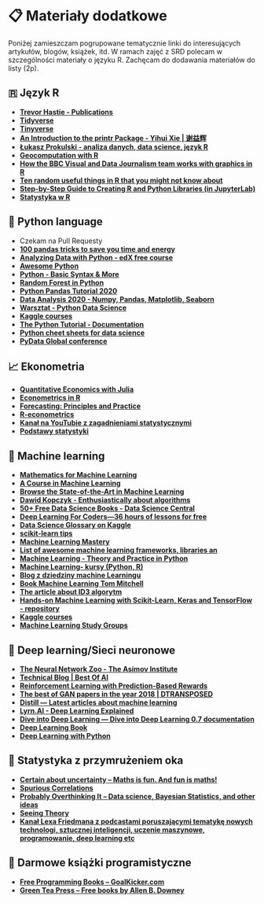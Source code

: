 # 📋 Materiały dodatkowe 
Poniżej zamieszczam pogrupowane tematycznie linki do interesujących artykułów, blogów, książek, itd. W ramach zajęć z SRD polecam w szczególności materiały o języku R.
Zachęcam do dodawania materiałów do listy (2p).

## 🇷 Język R
- **[Trevor Hastie - Publications](https://web.stanford.edu/~hastie/pub.htm)**
- **[Tidyverse](https://www.tidyverse.org/)**
- **[Tinyverse](http://www.tinyverse.org/)**
- **[An Introduction to the printr Package - Yihui Xie \| 谢益辉](https://yihui.name/printr/)**
- **[Łukasz Prokulski - analiza danych, data science, język R](https://blog.prokulski.science/)**
- **[Geocomputation with R](https://geocompr.robinlovelace.net/index.html)**
- **[How the BBC Visual and Data Journalism team works with graphics in R](https://medium.com/bbc-visual-and-data-journalism/how-the-bbc-visual-and-data-journalism-team-works-with-graphics-in-r-ed0b35693535)**
- **[Ten random useful things in R that you might not know about](https://towardsdatascience.com/ten-random-useful-things-in-r-that-you-might-not-know-about-54b2044a3868?fbclid=IwAR1r4kLfRX-OMNt59TfUSvJ-RZF57TB9Ohl1plEe6ruDJkRuyYBdoc6xROY)**
- **[Step-by-Step Guide to Creating R and Python Libraries (in JupyterLab)](https://towardsdatascience.com/step-by-step-guide-to-creating-r-and-python-libraries-e81bbea87911?fbclid=IwAR0Jn1CDrEGzBMqX2YOVL9Ec6muXQGXmwuBRLypU_-GDHCuH3sdbw5HIY5s)**
- **[Statystyka w R](https://statslectures.com/r-stats-videos-tutorials)**

## :snake: Python language
- Czekam na Pull Requesty
- **[100 pandas tricks to save you time and energy](https://www.dataschool.io/python-pandas-tips-and-tricks/)**
- **[Analyzing Data with Python - edX free course](https://www.edx.org/course/analyzing-data-with-python)**
- **[Awesome Python](https://github.com/vinta/awesome-python)**
- **[Python - Basic Syntax & More](https://www.tutorialspoint.com/python/python_basic_syntax.htm?fbclid)**
- **[Random Forest in Python](https://towardsdatascience.com/random-forest-in-python-24d0893d51c0)**
- **[Python Pandas Tutorial 2020](https://www.youtube.com/playlist?list=PL-osiE80TeTsWmV9i9c58mdDCSskIFdDS)**
- **[Data Analysis 2020 - Numpy, Pandas, Matplotlib, Seaborn](https://youtu.be/r-uOLxNrNk8)**
- **[Warsztat - Python Data Science](https://github.com/MichalKorzycki/WarsztatPythonDataScience)**
- **[Kaggle courses](https://www.kaggle.com/learn/overview)**
- **[The Python Tutorial - Documentation](https://docs.python.org/3/tutorial/index.html)**
- **[Python cheet sheets for data science](https://www.datacamp.com/community/data-science-cheatsheets)**
- **[PyData Global conference](https://global.pydata.org)**



## :chart_with_upwards_trend: Ekonometria
- **[Quantitative Economics with Julia](https://julia.quantecon.org/)**
- **[Econometrics in R](https://cran.r-project.org/doc/contrib/Farnsworth-EconometricsInR.pdf)**
- **[Forecasting: Principles and Practice](https://otexts.com/fpp2/)**
- **[R-econometrics](https://www.r-econometrics.com/)**
- **[Kanał na YouTubie z zagadnieniami statystycznymi](https://www.youtube.com/channel/UCtYLUTtgS3k1Fg4y5tAhLbw)**
- **[Podstawy statystyki](https://www.statystyka.az.pl/regresja-logistyczna.php)**

## 🤖 Machine learning
- **[Mathematics for Machine Learning](https://mml-book.github.io/)**
- **[A Course in Machine Learning](http://ciml.info/)**
- **[Browse the State-of-the-Art in Machine Learning](https://paperswithcode.com/sota)**
- **[Dawid Kopczyk - Enthusiastically about algorithms](http://dkopczyk.quantee.co.uk/)**
- **[50+ Free Data Science Books - Data Science Central](https://www.datasciencecentral.com/profiles/blogs/50-free-data-science-books?fbclid=IwAR2C5jVhRxlAPZuri3R0CTtnRG5VHgoaOibP0xbpZSYbJNz2BWN8PSzEHBg)**
- **[Deep Learning For Coders—36 hours of lessons for free](http://course18.fast.ai/ml.html)**
- **[Data Science Glossary on Kaggle](https://www.kaggle.com/shivamb/data-science-glossary-on-kaggle)**
- **[scikit-learn tips](https://github.com/justmarkham/scikit-learn-tips)**
- **[Machine Learning Mastery](https://machinelearningmastery.com/start-here/)**
- **[List of awesome machine learning frameworks, libraries an](https://github.com/josephmisiti/awesome-machine-learning)**
- **[Machine Learning - Theory and Practice in Python](https://python.astrotech.io/machine-learning/index.html)**
- **[Machine Learning- kursy (Python, R)](https://www.dataschool.io/ml-courses/)**
- **[Blog z dziedziny machine Learningu](https://www.nosimpler.me/machine-learning/)**
- **[Book Machine Learning Tom Mitchell](http://profsite.um.ac.ir/~monsefi/machine-learning/pdf/Machine-Learning-Tom-Mitchell.pdf)**
- **[The article about ID3 algorytm](https://medium.com/machine-learning-guy/an-introduction-to-decision-tree-learning-id3-algorithm-54c74eb2ad55)**
- **[Hands-on Machine Learning with Scikit-Learn, Keras and TensorFlow - repository](https://github.com/ageron/handson-ml2)**
- **[Kaggle courses](https://www.kaggle.com/learn/overview)**
- **[Machine Learning Study Groups](https://www.youtube.com/channel/UCMEQFEKrsRFBXnUIreTACxg)**

## 🔮 Deep learning/Sieci neuronowe
- **[The Neural Network Zoo - The Asimov Institute](https://www.asimovinstitute.org/neural-network-zoo/)**
- **[Technical Blog \| Best Of AI](https://www.sicara.ai/blog/best-of-ai)**
- **[Reinforcement Learning with Prediction-Based Rewards](https://blog.openai.com/reinforcement-learning-with-prediction-based-rewards/)**
- **[The best of GAN papers in the year 2018 \| DTRANSPOSED](https://dtransposed.github.io/blog/Best-of-GANs-2018-(Part-1-out-of-2).html?fbclid=IwAR3d8b1A02Wwm-dJF8ME6iEPdEoSW9_vdR1HvzkU8TFctCc-aeA1dDCjxAQ)**
- **[Distill — Latest articles about machine learning](https://distill.pub/)**
- **[Lyrn.AI - Deep Learning Explained](https://www.lyrn.ai/)**
- **[Dive into Deep Learning — Dive into Deep Learning 0.7 documentation](https://en.d2l.ai/)**
- **[Deep Learning Book](http://www.deeplearningbook.org/)**
- **[Deep Learning with Python](https://www.youtube.com/playlist?list=PLQVvvaa0QuDdeMyHEYc0gxFpYwHY2Qfdh)**

## :game_die: Statystyka z przymrużeniem oka
- **[Certain about uncertainty – Maths is fun. And fun is maths!](https://paularowinska.wordpress.com/)**
- **[Spurious Correlations](http://www.tylervigen.com/spurious-correlations)**
- **[Probably Overthinking It – Data science, Bayesian Statistics, and other ideas](https://www.allendowney.com/blog/)**
- **[Seeing Theory](https://seeing-theory.brown.edu/)**
- **[Kanał Lexa Friedmana z podcastami poruszającymi tematykę nowych technologi, sztucznej inteligencji, uczenie maszynowe, programowanie, deep learning etc](https://www.youtube.com/c/lexfridman/featured)**

## :book: Darmowe książki programistyczne
- **[Free Programming Books – GoalKicker.com](https://goalkicker.com/)**
- **[Green Tea Press – Free books by Allen B. Downey](https://greenteapress.com/wp/)**
